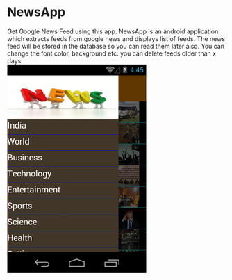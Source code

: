 # NewsApp
Get Google News Feed using this app.
NewsApp is an android application which extracts feeds from google news and displays list of feeds.
The news feed will be stored in the database so you can read them later also.
You can change the font color, background etc.
you can delete feeds older than x days.
<br>
![NewsApp](https://github.com/aqua-sujay/NewsApp/blob/master/newsApp.gif "NewsApp")
